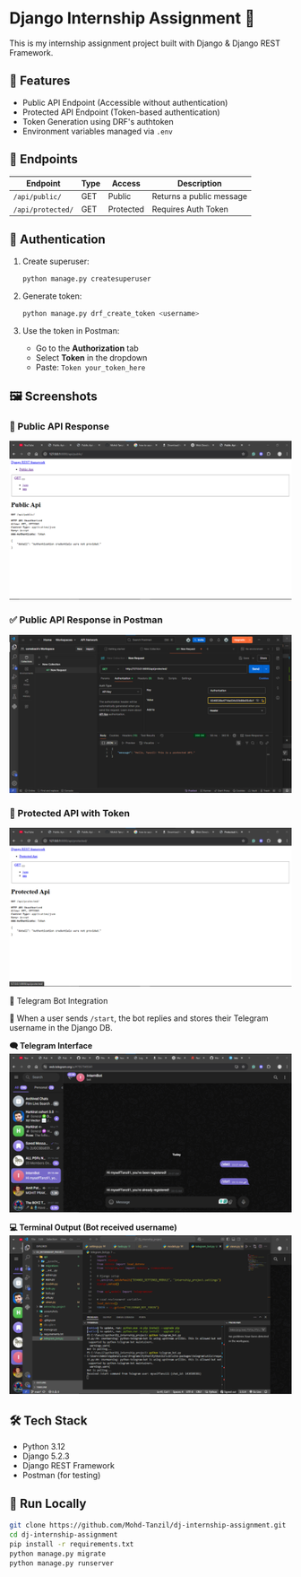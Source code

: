 # Django Internship Assignment 🚀

This is my internship assignment project built with Django & Django REST Framework.

## 🔧 Features

-  Public API Endpoint (Accessible without authentication)
-  Protected API Endpoint (Token-based authentication)
-  Token Generation using DRF's authtoken
-  Environment variables managed via `.env` 

## 🚀 Endpoints

| Endpoint         | Type   | Access     | Description                        |
|------------------|--------|------------|------------------------------------|
| `/api/public/`   | GET    | Public     | Returns a public message           |
| `/api/protected/`| GET    | Protected  | Requires Auth Token                |

## 🔐 Authentication

1. Create superuser:
   ```bash
   python manage.py createsuperuser
   ```

2. Generate token:
   ```bash
   python manage.py drf_create_token <username>
   ```
3. Use the token in Postman:

   - Go to the **Authorization** tab
   - Select **Token** in the dropdown
   - Paste: `Token your_token_here`
  

## 🖼️ Screenshots

### 📸 Public API Response

![Public API Response](screenshots/Screenshot%202025-06-19%20154100.png)

### ✅ Public API Response in Postman
![Public API](screenshots/Screenshot%202025-06-19%20153723.png)


### 🔐 Protected API with Token
![Protected API](screenshots/Screenshot%202025-06-19%20154134.png)

📩 Telegram Bot Integration

🔹 When a user sends `/start`, the bot replies and stores their Telegram username in the Django DB.

**🗨️ Telegram Interface**
![Telegram /start command](screenshots/Screenshot%202025-06-20%20091649.png)

**💻 Terminal Output (Bot received username)**
![Bot terminal log](screenshots/Screenshot%202025-06-20%20091714.png)

## 🛠️ Tech Stack
- Python 3.12
- Django 5.2.3
- Django REST Framework
- Postman (for testing)


## 🚀 Run Locally

```bash
git clone https://github.com/Mohd-Tanzil/dj-internship-assignment.git
cd dj-internship-assignment
pip install -r requirements.txt
python manage.py migrate
python manage.py runserver

